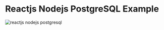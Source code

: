 # Reactjs Nodejs PostgreSQL Example

![reactjs nodejs postgresql](https://loizenai.com/wp-content/uploads/2020/11/Reactjs-Nodejs-PostgreSQL-CRUD-Example.png)
